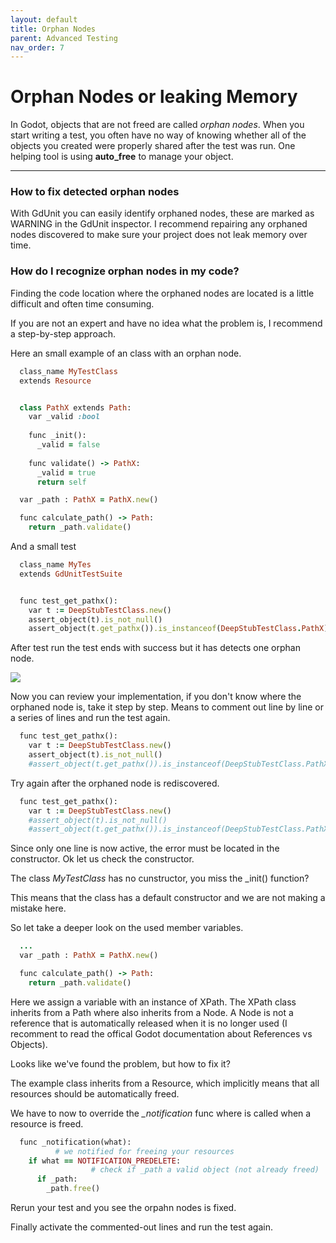 ```yaml
---
layout: default
title: Orphan Nodes
parent: Advanced Testing
nav_order: 7
---
```


# Orphan Nodes or leaking Memory
In Godot, objects that are not freed are called *orphan nodes*. When you start writing a test, you often have no way of knowing whether all of the objects you created were properly shared after the test was run.
One helping tool is using **auto_free** to manage your object.

---

### How to fix detected orphan nodes
With GdUnit you can easily identify orphaned nodes, these are marked as WARNING in the GdUnit inspector.
I recommend repairing any orphaned nodes discovered to make sure your project does not leak memory over time.


### How do I recognize orphan nodes in my code?
Finding the code location where the orphaned nodes are located is a little difficult and often time consuming.

If you are not an expert and have no idea what the problem is, I recommend a step-by-step approach.

Here an small example of an class with an orphan node.

```ruby
  class_name MyTestClass
  extends Resource


  class PathX extends Path:
    var _valid :bool
    
    func _init():
      _valid = false
      
    func validate() -> PathX:
      _valid = true
      return self

  var _path : PathX = PathX.new()

  func calculate_path() -> Path:
    return _path.validate()
```


And a small test
```ruby
  class_name MyTes
  extends GdUnitTestSuite


  func test_get_pathx():
    var t := DeepStubTestClass.new()
    assert_object(t).is_not_null()
    assert_object(t.get_pathx()).is_instanceof(DeepStubTestClass.PathX)
```


After test run the test ends with success but it has detects one orphan node.

![](/gdUnit4/assets/images/monitoring/orphan_nodes_example.png)

Now you can review your implementation, if you don't know where the orphaned node is, take it step by step.
Means to comment out line by line or a series of lines and run the test again. 
```ruby
  func test_get_pathx():
    var t := DeepStubTestClass.new()
    assert_object(t).is_not_null()
    #assert_object(t.get_pathx()).is_instanceof(DeepStubTestClass.PathX)
```

Try again after the orphaned node is rediscovered.
```ruby
  func test_get_pathx():
    var t := DeepStubTestClass.new()
    #assert_object(t).is_not_null()
    #assert_object(t.get_pathx()).is_instanceof(DeepStubTestClass.PathX)
```

Since only one line is now active, the error must be located in the constructor.
Ok let us check the constructor.

The class *MyTestClass* has no cunstructor, you miss the _init() function?

This means that the class has a default constructor and we are not making a mistake here.

So let take a deeper look on the used member variables.
```ruby
  ...
  var _path : PathX = PathX.new()

  func calculate_path() -> Path:
    return _path.validate()
```


Here we assign a variable with an instance of XPath. The XPath class inherits from a Path where also inherits from a Node.
A Node is not a reference that is automatically released when it is no longer used (I recomment to read the offical Godot documentation about References vs Objects).

Looks like we've found the problem, but how to fix it?

The example class inherits from a Resource, which implicitly means that all resources should be automatically freed.

We have to now to override the *_notification* func where is called when a resource is freed.

```ruby
  func _notification(what):
          # we notified for freeing your resources
    if what == NOTIFICATION_PREDELETE:
                  # check if _path a valid object (not already freed)
      if _path:
        _path.free()
```

Rerun your test and you see the orpahn nodes is fixed.

Finally activate the commented-out lines and run the test again.
